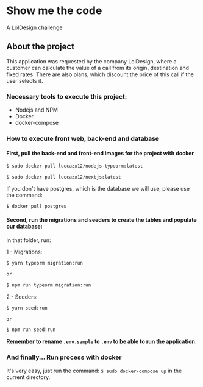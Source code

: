 # Show me the code

A LolDesign challenge

## About the project

This application was requested by the company LolDesign, where a customer can calculate the value of a call from its origin, destination and fixed rates. There are also plans, which discount the price of this call if the user selects it.

### Necessary tools to execute this project:

- Nodejs and NPM
- Docker
- docker-compose

### How to execute front web, back-end and database

#### First, pull the back-end and front-end images for the project with docker

```bash
$ sudo docker pull luccazx12/nodejs-typeorm:latest
```

```bash
$ sudo docker pull luccazx12/nextjs:latest
```

If you don't have postgres, which is the database we will use, please use the command:

```bash
$ docker pull postgres
```

#### Second, run the migrations and seeders to create the tables and populate our database:

In that folder, run:

1 - Migrations:

```bash
$ yarn typeorm migration:run

or

$ npm run typeorm migration:run
```

2 - Seeders:

```bash
$ yarn seed:run

or

$ npm run seed:run
```

**Remember to rename `.env.sample` to `.env` to be able to run the application.**

### And finally... Run process with docker

It's very easy, just run the command: `$ sudo docker-compose up` in the current directory.
